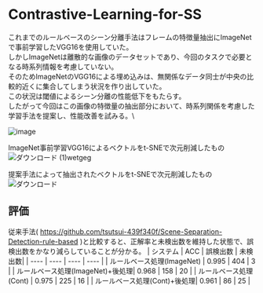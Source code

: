 # Contrastive-Learning-for-SS

これまでのルールベースのシーン分離手法はフレームの特徴量抽出にImageNetで事前学習したVGG16を使用していた。\
しかしImageNetは離散的な画像のデータセットであり、今回のタスクで必要となる時系列情報を考慮していない。\
そのためImageNetのVGG16による埋め込みは、無関係なデータ同士が中央の比較的近くに集合してしまう状況を作り出していた。\
この状況は閾値によるシーン分離の性能低下をもたらす。\
したがって今回はこの画像の特徴量の抽出部分において、時系列関係を考慮した学習手法を提案し、性能改善を試みる。\

![image](https://user-images.githubusercontent.com/55880071/185697419-ea60684d-a4cf-4471-9bba-038b0eb9091d.png)

ImageNet事前学習VGG16によるベクトルをt-SNEで次元削減したもの\
![ダウンロード (1)wetgeg](https://user-images.githubusercontent.com/55880071/185693909-de696ed7-fb00-42ae-b82e-4cb6eb4c1915.png)

提案手法によって抽出されたベクトルをt-SNEで次元削減したもの
![ダウンロード](https://user-images.githubusercontent.com/55880071/185745671-3aa24bb8-3242-461f-8bd2-0c95a11bd02d.png)

## 評価
従来手法( https://github.com/tsutsui-439f340f/Scene-Separation-Detection-rule-based )と比較すると、正解率と未検出数を維持した状態で、誤検出数をかなり減らしていることが分かる。
|  システム  |  ACC  | 誤検出数 | 未検出数|
| ---- | ---- | ---- | ---- |
| ルールベース処理(ImageNet)  | 0.995 | 404 | 3 |
| ルールベース処理(ImageNet)+後処理| 0.968 | 158 | 20 |
| ルールベース処理(Cont)  | 0.975 | 225 | 16 |
| ルールベース処理(Cont)+後処理| 0.961 | 86 | 25 |
